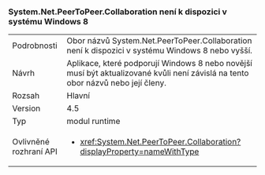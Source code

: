 ### <a name="systemnetpeertopeercollaboration-unavailable-on-windows-8"></a>System.Net.PeerToPeer.Collaboration není k dispozici v systému Windows 8

|   |   |
|---|---|
|Podrobnosti|Obor názvů System.Net.PeerToPeer.Collaboration není k dispozici v systému Windows 8 nebo vyšší.|
|Návrh|Aplikace, které podporují Windows 8 nebo novější musí být aktualizované kvůli není závislá na tento obor názvů nebo její členy.|
|Rozsah|Hlavní|
|Version|4.5|
|Typ|modul runtime|
|Ovlivněné rozhraní API|<ul><li><xref:System.Net.PeerToPeer.Collaboration?displayProperty=nameWithType></li></ul>|

